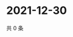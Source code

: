 # 2021-12-30

共 0 条

<!-- BEGIN WEIBO -->
<!-- 最后更新时间 Thu Dec 30 2021 06:15:03 GMT+0800 (China Standard Time) -->

<!-- END WEIBO -->
